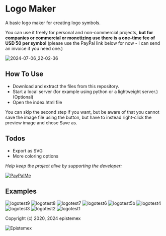 Logo Maker
==========

A basic logo maker for creating logo symbols.

You can use it freely for personal and non-commercial projects, **but for companies or commercial or
monetizing use there is a one-time fee of USD 50 per symbol** (please use the PayPal link below for
now - I can send an invoice if you need one.)

![2024-07-06_22-02-36](https://github.com/epistemex/logo-maker/assets/70324091/139ae81a-f1a0-4fcc-91a7-4be3209918b3)

How To Use
----------

- Download and extract the files from this repository.
- Start a local server (for example using python or a lightweight server.) (Optional)
- Open the index.html file

You can skip the second step if you want, but be aware of that you cannot save the image file using
the button, but have to instead right-click the preview image and chose Save as.

Todos
-----

- Export as SVG
- More coloring options

_Help keep the project alive by supporting the developer:_

[![PayPalMe](https://github.com/epistemex/transformation-matrix-js/assets/70324091/04203267-58f0-402b-9589-e2dee6e7c510)](https://paypal.me/KenNil)


Examples
--------

![logotest9](https://github.com/epistemex/logo-maker/assets/70324091/054806b5-7637-4e29-abd7-25cda8293d24)
![logotest8](https://github.com/epistemex/logo-maker/assets/70324091/6a411678-8085-4b90-aa26-9926e25c4ee7)
![logotest7](https://github.com/epistemex/logo-maker/assets/70324091/68c2a5eb-54c1-4d2c-9ed6-ed7af3993c01)
![logotest6](https://github.com/epistemex/logo-maker/assets/70324091/ea34cf98-736c-44f2-8045-833ae602f09c)
![logotest5b](https://github.com/epistemex/logo-maker/assets/70324091/6d1c3bc2-0865-4d6d-a4cb-1db27debba30)
![logotest4](https://github.com/epistemex/logo-maker/assets/70324091/10811a85-d4ee-44c4-b2fc-4bdb4d248b9c)
![logotest3](https://github.com/epistemex/logo-maker/assets/70324091/f5524a61-87db-4fbb-96d7-3aee94f238fc)
![logotest2](https://github.com/epistemex/logo-maker/assets/70324091/bce6033d-de19-469a-85e2-5b1d39414eec)
![logotest1](https://github.com/epistemex/logo-maker/assets/70324091/2fb5f8c4-6502-4e05-a07b-0b456a0cdb67)

Copyright (c) 2020, 2024 epistemex

![Epistemex](https://i.imgur.com/GP6Q3v8.png)
